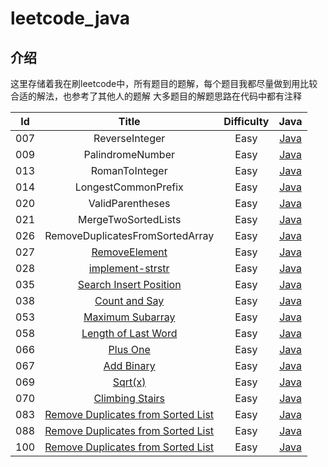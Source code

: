 # leetcode_java



## 介绍

这里存储着我在刷leetcode中，所有题目的题解，每个题目我都尽量做到用比较合适的解法，也参考了其他人的题解
大多题目的解题思路在代码中都有注释

|  Id  |              Title              | Difficulty |                             Java                             |
| :--: | :-----------------------------: | :--------: | :----------------------------------------------------------: |
| 007  |       ReverseInteger        |    Easy    | [Java](https://github.com/ZhuMoJian/leetcode_java/blob/master/src/indi/zmj/leetcode/ReverseInteger_007.java) |
| 009  |      PalindromeNumber       |    Easy    | [Java](https://github.com/ZhuMoJian/leetcode_java/blob/master/src/indi/zmj/leetcode/PalindromeNumber_009.java) |
| 013  |         RomanToInteger          |    Easy    | [Java](https://github.com/ZhuMoJian/leetcode_java/blob/master/src/indi/zmj/leetcode/RomanToInteger_013.java) |
| 014  |       LongestCommonPrefix       |    Easy    | [Java](https://github.com/ZhuMoJian/leetcode_java/blob/master/src/indi/zmj/leetcode/LongestCommonPrefix_014.java) |
| 020  |        ValidParentheses         |    Easy    | [Java](https://github.com/ZhuMoJian/leetcode_java/blob/master/src/indi/zmj/leetcode/ValidParentheses_020.java) |
| 021  |       MergeTwoSortedLists       |    Easy    | [Java](https://github.com/ZhuMoJian/leetcode_java/blob/master/src/indi/zmj/leetcode/MergeTwoSortedLists_021.java) |
| 026  | RemoveDuplicatesFromSortedArray |    Easy    | [Java](https://github.com/ZhuMoJian/leetcode_java/blob/master/src/indi/zmj/leetcode/RemoveDuplicatesFromSortedArray_026.java) |
| 027  | [RemoveElement](https://leetcode-cn.com/problems/remove-element/description/) |    Easy    | [Java](https://github.com/ZhuMoJian/leetcode_java/blob/master/src/indi/zmj/leetcode/RemoveElement_027.java) |
| 028  | [implement-strstr](https://leetcode-cn.com/problems/implement-strstr/description/) |    Easy    | [Java](https://github.com/ZhuMoJian/leetcode_java/blob/master/src/indi/zmj/leetcode/ImplementStrStr_028.java) |
| 035  | [Search Insert Position](https://leetcode-cn.com/problems/search-insert-position/description/) |    Easy    | [Java](https://github.com/ZhuMoJian/leetcode_java/blob/master/src/indi/zmj/leetcode/SearchInsertPosition_035.java) |
| 038  | [Count and Say](https://leetcode-cn.com/problems/count-and-say/description/) |    Easy    | [Java](https://github.com/ZhuMoJian/leetcode_java/blob/master/src/indi/zmj/leetcode/CountAndSay_038.java) |
| 053  | [Maximum Subarray](https://leetcode-cn.com/problems/maximum-subarray/description/) |    Easy    | [Java](https://github.com/ZhuMoJian/leetcode_java/blob/master/src/indi/zmj/leetcode/MaximumSubarray_053.java) |
| 058  | [Length of Last Word](https://leetcode-cn.com/problems/length-of-last-word/description/) |    Easy    | [Java](https://github.com/ZhuMoJian/leetcode_java/blob/master/src/indi/zmj/leetcode/LengthOfLastWord_058.java) |
| 066  | [Plus One](https://leetcode-cn.com/problems/plus-one/description/) |    Easy    | [Java](https://github.com/ZhuMoJian/leetcode_java/blob/master/src/indi/zmj/leetcode/PlusOne_066.java) |
| 067  | [Add Binary](https://leetcode-cn.com/problems/add-binary/description/) |    Easy    | [Java](https://github.com/ZhuMoJian/leetcode_java/blob/master/src/indi/zmj/leetcode/AddBinary_067.java) |
| 069  | [Sqrt(x)](https://leetcode-cn.com/problems/sqrtx/description/) |    Easy    | [Java](https://github.com/ZhuMoJian/leetcode_java/blob/master/src/indi/zmj/leetcode/Sqrtx_069.java) |
| 070  | [Climbing Stairs](https://leetcode-cn.com/problems/climbing-stairs/description/) |    Easy    | [Java](https://github.com/ZhuMoJian/leetcode_java/blob/master/src/indi/zmj/leetcode/ClimbingStairs_070.java) |
| 083  | [Remove Duplicates from Sorted List](https://leetcode-cn.com/problems/remove-duplicates-from-sorted-list/description/) |    Easy    | [Java](https://github.com/ZhuMoJian/leetcode_java/blob/master/src/indi/zmj/leetcode/RemoveDuplicateFromSortedList_083.java) |
| 088  | [Remove Duplicates from Sorted List](https://leetcode-cn.com/problems/merge-sorted-array/description/) |    Easy    | [Java](https://github.com/ZhuMoJian/leetcode_java/blob/master/src/indi/zmj/leetcode/MergeSortedArray_088.java) |
| 100  | [Remove Duplicates from Sorted List](https://leetcode-cn.com/problems/same-tree/description/) |    Easy    | [Java](https://github.com/ZhuMoJian/leetcode_java/blob/master/src/indi/zmj/leetcode/SameTree_100.java) |


